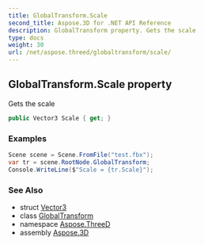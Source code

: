 ```yaml
---
title: GlobalTransform.Scale
second_title: Aspose.3D for .NET API Reference
description: GlobalTransform property. Gets the scale
type: docs
weight: 30
url: /net/aspose.threed/globaltransform/scale/
---
```

## GlobalTransform.Scale property

Gets the scale

```csharp
public Vector3 Scale { get; }
```

### Examples

```csharp
Scene scene = Scene.FromFile("test.fbx");
var tr = scene.RootNode.GlobalTransform;
Console.WriteLine($"Scale = {tr.Scale}");
```

### See Also

* struct [Vector3](../../../aspose.threed.utilities/vector3/)
* class [GlobalTransform](../)
* namespace [Aspose.ThreeD](../../../aspose.threed/)
* assembly [Aspose.3D](../../../)


